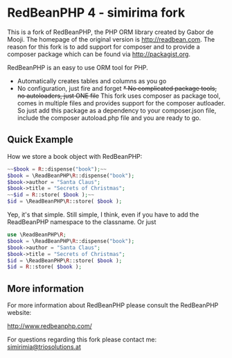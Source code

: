 RedBeanPHP 4 - simirima fork
============================

This is a fork of RedBeanPHP, the PHP ORM library created by Gabor de Mooji. The homepage of the original version is <http://readbean.com>.
The reason for this fork is to add support for composer and to provide a composer package which can be found via <http://packagist.org>.


RedBeanPHP is an easy to use ORM tool for PHP.

* Automatically creates tables and columns as you go
* No configuration, just fire and forget
~~* No complicated package tools, no autoloaders, just ONE file~~ 
This fork uses composer as package tool, comes in multiple files and provides support for the composer autloader. So just
add this package as a dependency to your composer.json file, include the composer autoload.php file and you are ready to go.


Quick Example
-------------

How we store a book object with RedBeanPHP:
```php
~~$book = R::dispense("book");~~
$book = \ReadBeanPHP\R::dispense("book");
$book->author = "Santa Claus";
$book->title = "Secrets of Christmas";
~~$id = R::store( $book );~~
$id = \ReadBeanPHP\R::store( $book );
```

Yep, it's that simple. Still simple, I think, even if you have to add the ReadBeanPHP namespace to the classname. 
Or just 
```php
use \ReadBeanPHP\R;
$book = \ReadBeanPHP\R::dispense("book");
$book->author = "Santa Claus";
$book->title = "Secrets of Christmas";
$id = \ReadBeanPHP\R::store( $book );
$id = R::store( $book );
```



More information
----------------

For more information about RedBeanPHP please consult
the RedBeanPHP website:

http://www.redbeanphp.com/


For questions regarding this fork please contact me: simirimia@triosolutions.at

